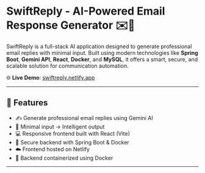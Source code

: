 # SwiftReply - AI-Powered Email Response Generator ✉️🤖

SwiftReply is a full-stack AI application designed to generate professional email replies with minimal input. Built using modern technologies like **Spring Boot**, **Gemini API**, **React**, **Docker**, and **MySQL**, it offers a smart, secure, and scalable solution for communication automation.

🌐 **Live Demo**: [swiftreply.netlify.app](https://swiftreply.netlify.app)

---

## 🚀 Features

- ✍️ Generate professional email replies using Gemini AI
- 🧠 Minimal input → Intelligent output
- 💻 Responsive frontend built with React (Vite)
- 🔐 Secure backend with Spring Boot & Docker
- ☁️ Frontend hosted on Netlify
- 🐳 Backend containerized using Docker

---
